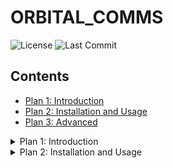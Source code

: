 # ORBITAL_COMMS 

![License](https://img.shields.io/github/license/orbitalcomms2025/ORBITAL_COMMS)
![Last Commit](https://img.shields.io/github/last-commit/orbitalcomms2025/ORBITAL_COMMS)

## Contents
- [Plan 1: Introduction](#plan-1-introduction)
- [Plan 2: Installation and Usage](#plan-2-installation-and-usage)
- [Plan 3: Advanced](#plan-3-advanced)

<details>
  <summary>Plan 1: Introduction</summary>

  **ORBITAL_COMMS** transforms satellite data into clear, actionable information to support disaster prevention.  
  When phenomena such as El Niño alter climate patterns, they also impact the lives of thousands of families. This project enables monitoring of safe zones and informed decision-making based on reliable data.

  ### Objectives
  - Analyze satellite data in real time.
  - Visualize areas of risk and safety.
  - Facilitate preventive actions based on evidence.

  ### Technologies
  - Python, Flask (Backend)
  - JavaScript, HTML, CSS (Frontend)
  - NASA APIs (POWER & EONET)
  - GitHub for version control

</details>

<details>
  <summary>Plan 2: Installation and Usage</summary>

  ### Clone the Repository
  ```bash
  git clone https://github.com/orbitalcomms2025/ORBITAL_COMMS.git
  cd ORBITAL_COMMS
